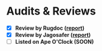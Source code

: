 # Audits & Reviews

* [x] **Review by Rugdoc (**[**report**](https://rugdoc.io/project/wizard-swap/)**)**
* [x] **Review by Jagosafer (**[**report**](https://jagosafer.io/wizard-swap)**)**
* [ ] **Listed on Ape O'Clock (SOON)**
